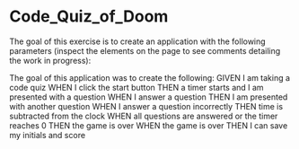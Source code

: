 # Code_Quiz_of_Doom

The goal of this exercise is to create an application with the following parameters 
(inspect the elements on the page to see comments detailing the work in progress):

The goal of this application was to create the following:
GIVEN I am taking a code quiz
WHEN I click the start button
THEN a timer starts and I am presented with a question
WHEN I answer a question
THEN I am presented with another question
WHEN I answer a question incorrectly
THEN time is subtracted from the clock
WHEN all questions are answered or the timer reaches 0
THEN the game is over
WHEN the game is over
THEN I can save my initials and score
